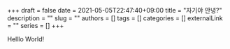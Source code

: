 +++ 
draft = false
date = 2021-05-05T22:47:40+09:00
title = "자기야 안녕?"
description = ""
slug = ""
authors = []
tags = []
categories = []
externalLink = ""
series = []
+++

Helllo World!
